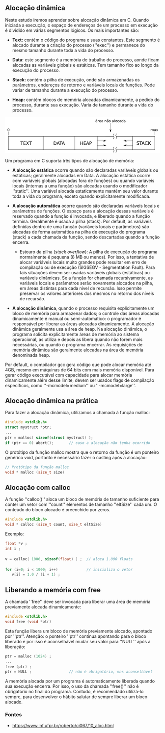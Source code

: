 ## Alocação dinâmica

Neste estudo iremos aprender sobre alocação dinâmica em C. Quando iniciada a execução, o espaço de endereços de um processo
em execução é dividido em várias segmentos lógicos. Os mais importantes são:

* **Text:** contém o código do programa e suas constantes. Este segmento é alocado durante a criação do processo (''exec'') e permanece do mesmo tamanho durante toda a vida do processo.

* **Data:** este segmento é a memória de trabalho do processo, aonde ficam alocadas as variáveis globais e estáticas. Tem tamanho fixo ao longo da execução do processo.

* **Stack:** contém a pilha de execução, onde são armazenadas os parâmetros, endereços de retorno e variáveis locais de funções. Pode variar de tamanho durante a execução do processo.

* **Heap:** contém blocos de memória alocadas dinamicamente, a pedido do processo, durante sua execução. Varia de tamanho durante a vida do processo.

<img src="https://github.com/Dirack/Estudos/blob/master/C/alloc/areas-memoria.png" width=800>

Um programa em C suporta três tipos de alocação de memória:

* **A alocação estática** ocorre quando são declaradas variáveis globais ou estáticas; geralmente alocadas em Data. A alocação estática ocorre com variáveis globais (alocadas fora de funções) ou quando variáveis locais (internas a uma função) são alocadas usando o modificador ''static''. Uma variável alocada estaticamente mantém seu valor durante toda a vida do programa, exceto quando explicitamente modificada.

* **A alocação automática** ocorre quando são declaradas variáveis locais e parâmetros de funções. O espaço para a alocação dessas variáveis é reservado quando a função é invocada, e liberado quando a função termina. Geralmente é usada a pilha (stack). Por default, as variáveis definidas dentro de uma função (variáveis
locais e parâmetros) são alocadas de forma automática na pilha de execução do programa (stack) a cada chamada da função, sendo descartadas quando a função encerra.

  * Estouro da pilha (_stack overflow_): A pilha de execução do programa normalmente é pequena (8 MB ou menos). Por isso, a tentativa de alocar
  variáveis locais muito grandes pode resultar em erro de compilação ou de execução (SIGSEGV - Segmentation Fault).
  Para tais situações devem ser usadas variáveis globais (estáticas) ou variáveis dinâmicas. Se a função for chamada recursivamente, as variáveis locais
  e parâmetros serão novamente alocados na pilha, em áreas distintas para cada nível de recursão.
  Isso permite preservar os valores anteriores dos mesmos no retorno dos níveis de recursão.

* **A alocação dinâmica**, quando o processo requisita explicitamente um bloco de memória para armazenar dados; o controle das áreas alocadas dinamicamente é manual ou semi-automático: o programador é responsável por liberar as áreas alocadas dinamicamente. A alocação dinâmica geralmente usa a área de heap.
Na alocação dinâmica, o programa solicita explicitamente áreas de memória ao sistema operacional, as utiliza e depois as libera quando
não forem mais necessárias, ou quando o programa encerrar. As requisições de memória dinâmica são geralmente alocadas na área de memória denominada heap.

Por default, o compilador gcc gera código que pode alocar memória até 4GB, mesmo em máquinas de 64 bits com mais memória disponível.
Para gerar código executável com capacidade para alocar memória dinamicamente além desse limite,
devem ser usados flags de compilação específicos, como ''-mcmodel=medium'' ou ''-mcmodel=large''.

## Alocação dinâmica na prática

Para fazer a alocação dinâmica, utilizamos a chamada à função malloc:

```c
#include <stdlib.h>
struct mystruct *ptr;
...
ptr = malloc( sizeof(struct mystruct) );
if (ptr == 0) abort();       // caso a alocação não tenha ocorrido
```

O protótipo da função malloc mostra que o retorno da função é um ponteiro genérico void, portanto é necessário fazer o casting após a alocação:

```c
// Protótipo da função malloc
void * malloc (size_t size)
```

## Alocação com calloc

A função ''calloc()'' aloca um bloco de memória de tamanho suficiente para conter um vetor com ''count'' 
elementos de tamanho ''eltSize'' cada um. O conteúdo do bloco alocado é preenchido por zeros.

```c
#include <stdlib.h>
void * calloc (size_t count, size_t eltSize)
```

Exemplo:

```c
float *v ;
int i ;

v = calloc( 1000, sizeof(float) ) ;  // aloca 1.000 floats

for (i=0; i < 1000; i++)             // inicializa o vetor
   v[i] = 1.0 / (i + 1) ;
```

## Liberando a memória com free

A chamada ''free'' deve ser invocada para liberar uma área de memória previamente alocada dinamicamente:

```c
#include <stdlib.h>
void free (void *ptr)
```

Esta função libera um bloco de memória previamente alocado, apontado por ''ptr''. Atenção: o ponteiro ''ptr''
continua apontando para o bloco liberado e por isso é aconselhável mudar seu valor para ''NULL'' após a liberação:

```c
ptr = malloc (1024) ;
...
free (ptr) ;
ptr = NULL ;                 // não é obrigatório, mas aconselhável
```

A memória alocada por um programa é automaticamente liberada quando sua execução encerra.
Por isso, o uso da chamada ''free()'' não é obrigatório no final do programa.
Contudo, é recomendado utilizá-lo sempre, para desenvolver o hábito salutar de sempre liberar um bloco alocado.


### Fontes

* https://www.inf.ufpr.br/roberto/ci067/10_aloc.html
